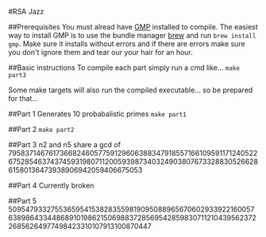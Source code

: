 #RSA Jazz

##Prerequisites
You must alread have [GMP](https://gmplib.org/manual/) installed to compile.
The easiest way to install GMP is to use the bundle manager [brew](http://brew.sh/) and run `brew install gmp`.
Make sure it installs without errors and if there are errors make sure you don't ignore them and tear our your hair for an hour.

##Basic instructions
To compile each part simply run a cmd like...
`make part3`

Some make targets will also run the compiled executable... so be prepared for that...


##Part 1
Generates 10 probabalistic primes
`make part1`

##Part 2
`make part2`

##Part 3
n2 and n5 share a gcd of 7958371467617366824605775912960638834791855716610959117124052267528546374374593198071120059398734032490380767332883052662861580136473938906942059406675053

##Part 4
Currently broken

##Part 5
5095479332755365954153828355981909508896567060293392216005763898643344868910198621506988372856954285983071121043956237226856264977498423310107913100870447